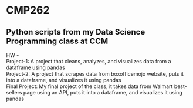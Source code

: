 # CMP262
## Python scripts from my Data Science Programming class at CCM
HW -  
  Project-1:  A project that cleans, analyzes, and visualizes data from a dataframe using pandas  
  Project-2:  A project that scrapes data from boxofficemojo website, puts it into a dataframe, and visualizes it using pandas  
  Final Project:  My final project of the class, it takes data from Walmart best-sellers page using an API, puts it into a dataframe, and visualizes it using pandas  
